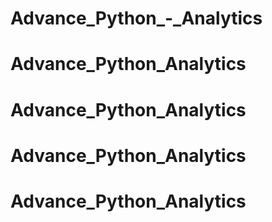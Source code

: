 # Advance_Python_-_Analytics
# Advance_Python_Analytics
# Advance_Python_Analytics
# Advance_Python_Analytics
# Advance_Python_Analytics
